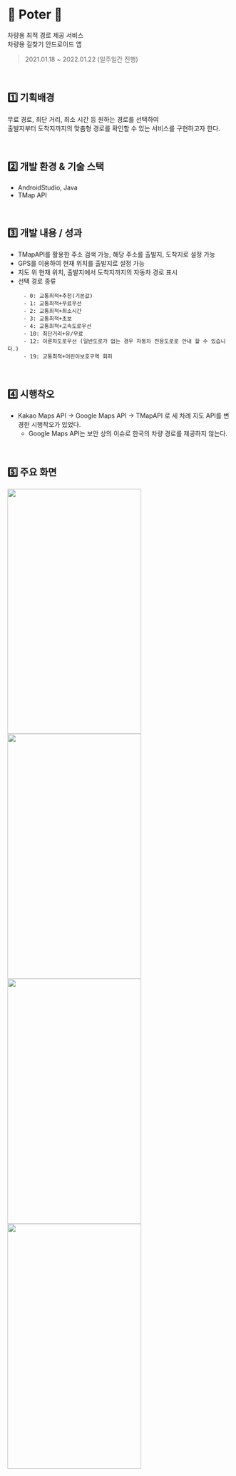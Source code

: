 # 🚙 Poter 🚙
차량용 최적 경로 제공 서비스<br>
차량용 길찾기 안드로이드 앱 <br>
> 2021.01.18 ~ 2022.01.22 (일주일간 진행) <br>

<br>

## 1️⃣ 기획배경

무료 경로, 최단 거리, 최소 시간 등 원하는 경로를 선택하여 <br>
출발지부터 도착지까지의 맞춤형 경로를 확인할 수 있는 서비스를 구현하고자 한다.

<br>

## 2️⃣ 개발 환경 & 기술 스택

  - AndroidStudio, Java
  - TMap API

<br>

## 3️⃣ 개발 내용 / 성과

- TMapAPI를 활용한 주소 검색 가능, 해당 주소를 출발지, 도착지로 설정 가능
- GPS를 이용하여 현재 위치를 출발지로 설정 가능
- 지도 위 현재 위치, 출발지에서 도착지까지의 자동차 경로 표시
- 선택 경로 종류
```
     - 0: 교통최적+추천(기본값)
     - 1: 교통최적+무료우선
     - 2: 교통최적+최소시간
     - 3: 교통최적+초보
     - 4: 교통최적+고속도로우선
     - 10: 최단거리+유/무료
     - 12: 이륜차도로우선 (일반도로가 없는 경우 자동차 전용도로로 안내 할 수 있습니다.)
     - 19: 교통최적+어린이보호구역 회피
```

<br>

## 4️⃣ 시행착오
- Kakao Maps API -> Google Maps API -> TMapAPI 로 세 차례 지도 API를 변경한 시행착오가 있었다.
  - Google Maps API는 보안 상의 이슈로 한국의 차량 경로를 제공하지 않는다.
  
<br>

## 5️⃣ 주요 화면

<div>
<img width="300px" height="550px" src="https://user-images.githubusercontent.com/67724306/106705757-e537c480-6631-11eb-99b7-ab1c89a86fc2.png"/>
<img width="300px" height="550px" src="https://user-images.githubusercontent.com/67724306/106705771-eff25980-6631-11eb-9ee7-5cb9aa73061c.png"/>
  <br>
<img width="300px" height="550px" src="https://user-images.githubusercontent.com/67724306/206969588-4c0eb0a4-be0b-42fc-b0de-fa89a5673153.png"/>
<img width="300px" height="550px" src="https://user-images.githubusercontent.com/67724306/206969603-1dab0c94-41f7-4e22-9f52-a0ccb92753d2.png"/>
</div>

